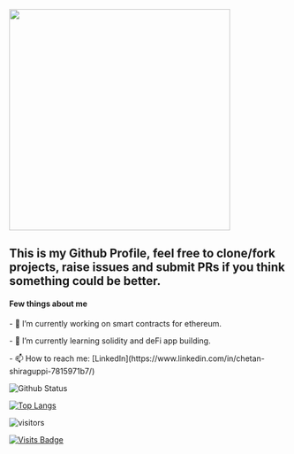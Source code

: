 <img src="https://user-images.githubusercontent.com/44582949/97300632-ed3cd700-1880-11eb-9670-766d86aa6de0.gif"  align ="center" height="400">
<h2>This is my Github Profile, feel free to clone/fork projects, raise issues and submit PRs if you think something could be better.</h2>
<h4> Few things about me </h4> 
<p>- 🔭 I’m currently working on smart contracts for ethereum.</p>
<p>- 🌱 I’m currently learning solidity and deFi app building.</p>
<p>- 📫 How to reach me: [LinkedIn](https://www.linkedin.com/in/chetan-shiraguppi-7815971b7/)</p>

![Github Status](https://github-readme-stats.vercel.app/api?username=chetan-0&theme=dark)

[![Top Langs](https://github-readme-stats.vercel.app/api/top-langs/?username=chetan-0)](https://github.com/anuraghazra/github-readme-stats)

 ![visitors](https://visitor-badge.glitch.me/badge?page_id=chetan&left_color=green&right_color=red)
 
 [![Visits Badge](https://badges.pufler.dev/visits/puf17640/git-badges)](https://badges.pufler.dev)
